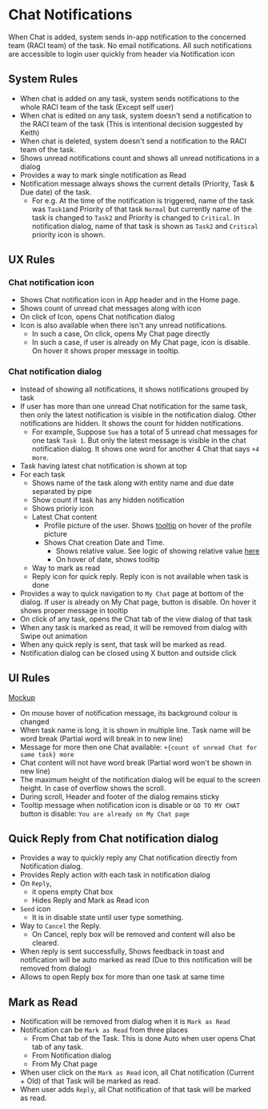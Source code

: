 # Chat Notifications

When Chat is added, system sends in-app notification to the concerned team (RACI team) of the task. No email notifications. All such notifications are accessible to login user quickly from header via Notification icon

## System Rules

- When chat is added on any task, system sends notifications to the whole RACI team of the task (Except self user)
- When chat is edited on any task, system doesn't send a notification to the RACI team of the task (This is intentional decision suggested by Keith)
- When chat is deleted, system doesn't send a notification to the RACI team of the task.
- Shows unread notifications count and shows all unread notifications in a dialog
- Provides a way to mark single notification as Read
- Notification message always shows the current details (Priority, Task & Due date) of the task. 
  - For e.g. At the time of the notification is triggered, name of the task was `Task1`and Priority of that task `Normal` but currently name of the task is changed to `Task2` and Priority is changed to `Critical`. In notification dialog, name of that task is shown as `Task2` and `Critical` priority icon is shown.

## UX Rules

### Chat notification icon

- Shows Chat notification icon in App header and in the Home page.
- Shows count of unread chat messages along with icon
- On click of Icon, opens Chat notification dialog
- Icon is also available when there isn't any unread notifications. 
  - In such a case, On click, opens My Chat page directly
  - In such a case, if user is already on My Chat page, icon is disable. On hover it shows proper message in tooltip.

### Chat notification dialog
- Instead of showing all notifications, it shows notifications grouped by task
- If user has more than one unread Chat notification for the same task, then only the latest notification is visible in the notification dialog. Other notifications are hidden. It shows the count for hidden notifications.
  - For example, Suppose `Sue` has a total of 5 unread chat messages for one task `Task 1`. But only the latest message is visible in the chat notification dialog. It shows one word for another 4 Chat that says `+4 more`.
- Task having latest chat notification is shown at top
- For each task
  - Shows name of the task along with entity name and due date separated by pipe
  - Show count if task has any hidden notification
  - Shows prioriy icon
  - Latest Chat content 
    - Profile picture of the user. Shows [tooltip](../tasks/task-instance.md#profile-picture-tooltip) on hover of the profile picture
    - Shows Chat creation Date and Time. 
      - Shows relative value. See logic of showing relative value [here](./chat.md#browse-chat-of-a-task-chat-tab)
      - On hover of date, shows tooltip
  - Way to mark as read
  - Reply icon for quick reply. Reply icon is not available when task is done
- Provides a way to quick navigation to `My Chat` page at bottom of the dialog. If user is already on My Chat page, button is disable. On hover it shows proper message in tooltip
- On click of any task, opens the Chat tab of the view dialog of that task
- When any task is marked as read, it will be removed from dialog with Swipe out animation
- When any quick reply is sent, that task will be marked as read.
- Notification dialog can be closed using X button and outside click

## UI Rules
[Mockup](https://drive.google.com/file/d/18Zw0BxA1f0kNqxOrJrNC9MrVxLMH7yq2/view?usp=sharing)
- On mouse hover of notification message, its background colour is changed
- When task name is long, it is shown in multiple line. Task name will be word break (Partial word will break in to new line)
- Message for more then one Chat available: `+{count of unread Chat for same task} more`
- Chat content will not have word break (Partial word won't be shown in new line)
- The maximum height of the notification dialog will be equal to the screen height. In case of overflow shows the scroll.
- During scroll, Header and footer of the dialog remains sticky
- Tooltip message when notification icon is disable or `GO TO MY CHAT` button is disable: `You are already on My Chat page`


## Quick Reply from Chat notification dialog

- Provides a way to quickly reply any Chat notification directly from Notification dialog. 
- Provides Reply action with each task in notification dialog
- On `Reply`, 
  - it opens empty Chat box
  - Hides Reply and Mark as Read icon 
- `Send` icon 
  - It is in disable state until user type something. 
- Way to `Cancel` the Reply. 
  - On Cancel, reply box will be removed and content will also be cleared.
- When reply is sent successfully, Shows feedback in toast and notification will be auto marked as read (Due to this notification will be removed from dialog)
- Allows to open Reply box for more than one task at same time


## Mark as Read

- Notification will be removed from dialog when it is `Mark as Read`
- Notification can be `Mark as Read` from three places
  - From Chat tab of the Task. This is done Auto when user opens Chat tab of any task. 
  - From Notification dialog
  - From My Chat page
- When user click on the `Mark as Read` icon, all Chat notification (Current + Old) of that Task will be marked as read.
- When user adds `Reply`, all Chat notification of that task will be marked as read.

